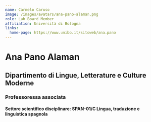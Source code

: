 ```yaml
---
name: Carmelo Caruso
image: /images/avatars/ana-pano-alaman.png
role: Lab Board Member
affiliation: Università di Bologna
links:
  home-page: https://www.unibo.it/sitoweb/ana.pano
---
```




# Ana Pano Alaman

## Dipartimento di Lingue, Letterature e Culture Moderne

### Professoressa associata

#### Settore scientifico disciplinare: SPAN-01/C Lingua, traduzione e linguistica spagnola

